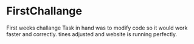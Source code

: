# FirstChallange
First weeks challange
Task in hand was to modify code so it would work faster and correctly.
tines adjusted and website is running perfectly.
